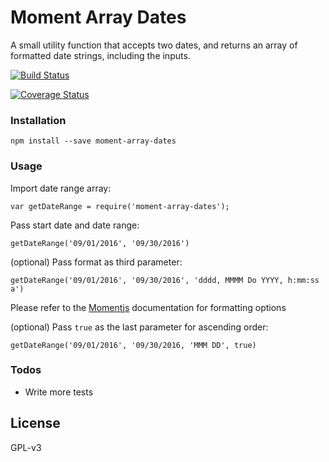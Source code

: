 # Moment Array Dates

A small utility function that accepts two dates, and returns an array of formatted date strings, including the inputs.

[![Build Status](https://travis-ci.org/johncrisostomo/moment-array-dates.svg?branch=master)](https://travis-ci.org/johncrisostomo/moment-array-dates)

[![Coverage Status](https://coveralls.io/repos/github/johncrisostomo/moment-array-dates/badge.svg?branch=master)](https://coveralls.io/github/johncrisostomo/moment-array-dates?branch=master)


### Installation

```
npm install --save moment-array-dates
```

### Usage

Import date range array:
```
var getDateRange = require('moment-array-dates');
```

Pass start date and date range:
```
getDateRange('09/01/2016', '09/30/2016')
```

(optional) Pass format as third parameter:
```
getDateRange('09/01/2016', '09/30/2016', 'dddd, MMMM Do YYYY, h:mm:ss a')
```
Please refer to the [Momentjs](http://momentjs.com/docs/#/displaying/format/) documentation for formatting options

(optional) Pass `true` as the last parameter for ascending order:
```
getDateRange('09/01/2016', '09/30/2016, 'MMM DD', true)
```
### Todos

 - Write more tests

License
----

GPL-v3
